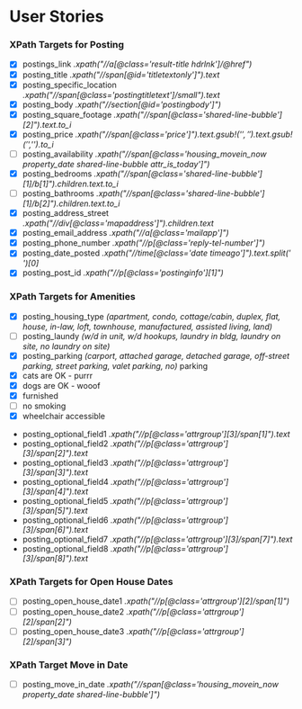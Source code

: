 # User Stories

### XPath Targets for Posting

- [x] postings_link _.xpath("//a[@class='result-title hdrlnk']/@href")_
- [x] posting_title _.xpath("//span[@id='titletextonly']").text_
- [x] posting_specific_location _.xpath("//span[@class='postingtitletext']/small").text_
- [x] posting_body _.xpath("//section[@id='postingbody']")_
- [x] posting_square_footage _.xpath("//span[@class='shared-line-bubble'][2]").text.to_i_
- [x] posting_price _.xpath("//span[@class='price']").text.gsub!('$','').text.gsub!('$','').to_i_
- [ ] posting_availability _.xpath("//span[@class='housing_movein_now property_date shared-line-bubble attr_is_today']")_
- [x] posting_bedrooms _.xpath("//span[@class='shared-line-bubble'][1]/b[1]").children.text.to_i_
- [ ] posting_bathrooms _.xpath("//span[@class='shared-line-bubble'][1]/b[2]").children.text.to_i_
- [x] posting_address_street _.xpath("//div[@class='mapaddress']").children.text_
- [x] posting_email_address _.xpath("//a[@class='mailapp']")_
- [x] posting_phone_number _.xpath("//p[@class='reply-tel-number']")_
- [x] posting_date_posted _.xpath("//time[@class='date timeago']").text.split(' ')[0]_
- [x] posting_post_id _.xpath("//p[@class='postinginfo'][1]")_

### XPath Targets for Amenities
- [x] posting_housing_type _(apartment, condo, cottage/cabin, duplex, flat, house, in-law, loft, townhouse, manufactured, assisted living, land)_
- [ ] posting_laundy _(w/d in unit, w/d hookups, laundry in bldg, laundry on site, no laundry on site)_
- [x] posting_parking _(carport, attached garage, detached garage, off-street parking, street parking, valet parking, no)_ parking
- [x] cats are OK - purrr
- [x] dogs are OK - wooof
- [x] furnished
- [ ] no smoking
- [x] wheelchair accessible

* posting_optional_field1 _.xpath("//p[@class='attrgroup'][3]/span[1]").text_
* posting_optional_field2 _.xpath("//p[@class='attrgroup'][3]/span[2]").text_
* posting_optional_field3 _.xpath("//p[@class='attrgroup'][3]/span[3]").text_
* posting_optional_field4 _.xpath("//p[@class='attrgroup'][3]/span[4]").text_
* posting_optional_field5 _.xpath("//p[@class='attrgroup'][3]/span[5]").text_
* posting_optional_field6 _.xpath("//p[@class='attrgroup'][3]/span[6]").text_
* posting_optional_field7 _.xpath("//p[@class='attrgroup'][3]/span[7]").text_
* posting_optional_field8 _.xpath("//p[@class='attrgroup'][3]/span[8]").text_

### XPath Targets for Open House Dates
- [ ] posting_open_house_date1 _.xpath("//p[@class='attrgroup'][2]/span[1]")_
- [ ] posting_open_house_date2 _.xpath("//p[@class='attrgroup'][2]/span[2]")_
- [ ] posting_open_house_date3 _.xpath("//p[@class='attrgroup'][2]/span[3]")_

### XPath Target Move in Date
- [ ] posting_move_in_date _.xpath("//span[@class='housing_movein_now property_date shared-line-bubble']")_
